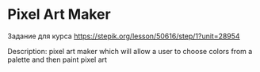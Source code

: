 # Pixel Art Maker

Задание для курса https://stepik.org/lesson/50616/step/1?unit=28954

Description:  pixel art maker which will allow a user to choose colors from a palette and then paint pixel art
